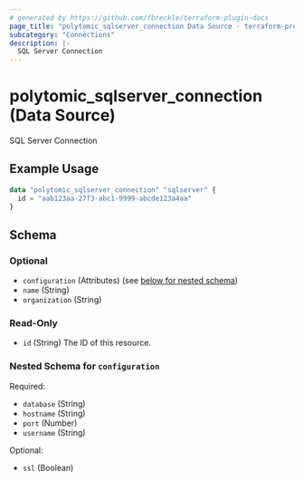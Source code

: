 ```yaml
---
# generated by https://github.com/fbreckle/terraform-plugin-docs
page_title: "polytomic_sqlserver_connection Data Source - terraform-provider-polytomic"
subcategory: "Connections"
description: |-
  SQL Server Connection
---
```


# polytomic_sqlserver_connection (Data Source)

SQL Server Connection

## Example Usage

```terraform
data "polytomic_sqlserver_connection" "sqlserver" {
  id = "aab123aa-27f3-abc1-9999-abcde123a4aa"
}
```

<!-- schema generated by tfplugindocs -->
## Schema

### Optional

- `configuration` (Attributes) (see [below for nested schema](#nestedatt--configuration))
- `name` (String)
- `organization` (String)

### Read-Only

- `id` (String) The ID of this resource.

<a id="nestedatt--configuration"></a>
### Nested Schema for `configuration`

Required:

- `database` (String)
- `hostname` (String)
- `port` (Number)
- `username` (String)

Optional:

- `ssl` (Boolean)


